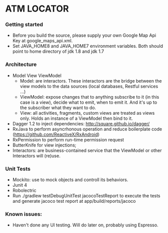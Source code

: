 # ATM LOCATOR
### Getting started
- Before you build the source, please supply your own Google Map Api Key at google_maps_api.xml.
- Set JAVA_HOME8 and JAVA_HOME7 environment variables. Both should point to home directory of jdk 1.8 and jdk 1.7

### Architecture
- Model View ViewModel
    * Model: are interactors.  These interactors are the bridge between the view models to the data sources (local databases, Restful services ...)
    * ViewModel: expose changes that to anything subscribe to it (in this case is a view), decide what to emit, when to emit it. And it's up to the subscriber what they want to do.
    * View: all activities, fragments, custom views are treated as views only. Holds an instance of a ViewModel then bind to it.
- Dagger 1.2 to inject dependencies: http://square.github.io/dagger/
- RxJava to perform asyncrhonous operation and reduce boilerplate code (https://github.com/ReactiveX/RxAndroid)
- RxPermission to perform run-time permission request
- ButterKnife for view injections;
- Interactors: are business-contained service that the ViewModel or other Interactors will (re)use.

### Unit Tests
- Mockito: use to mock objects and controll its behaviors.
- Junit 4
- Robolectric
- Run ./gradlew testDebugUnitTest jacocoTestReport to execute the tests and generate jacoco test report at app/build/reports/jacoco

### Known issues:
- Haven't done any UI testing.  Will do later on, probably using Espresso.
